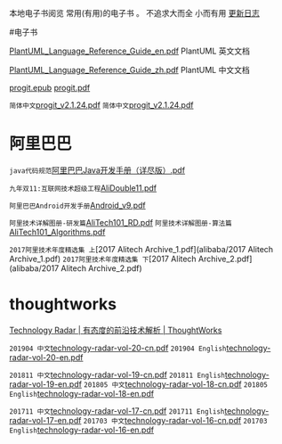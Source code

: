 
本地电子书阅览 常用(有用)的电子书 。 不追求大而全 小而有用
[更新日志](CHANGELOG.md)


#电子书

[PlantUML_Language_Reference_Guide_en.pdf](pdf/PlantUML_Language_Reference_Guide_en.pdf)
PlantUML 英文文档

[PlantUML_Language_Reference_Guide_zh.pdf](pdf/PlantUML_Language_Reference_Guide_zh.pdf)
PlantUML 中文文档

[progit.epub](code/progit.epub)
[progit.pdf](code/progit.pdf)

`简体中文`[progit_v2.1.24.pdf](code/progit_v2.1.24.pdf)
`简体中文`[progit_v2.1.24.pdf](code/progit_v2.1.24.epub)




# 阿里巴巴

`java代码规范`[阿里巴巴Java开发手册（详尽版）.pdf](alibaba/阿里巴巴Java开发手册（详尽版）.pdf)


`九年双11:互联网技术超级工程`[AliDouble11.pdf](alibaba/AliDouble11.pdf)

`阿里巴巴Android开发手册`[Android_v9.pdf](alibaba/Android_v9.pdf)

 
`阿里技术详解图册-研发篇`[AliTech101_RD.pdf](alibaba/liTech101_RD.pdf)
`阿里技术详解图册-算法篇`[AliTech101_Algorithms.pdf](alibaba/AliTech101_Algorithms.pdf)

`2017阿里技术年度精选集 上`[2017 Alitech Archive_1.pdf](alibaba/2017 Alitech Archive_1.pdf)
`2017阿里技术年度精选集 下`[2017 Alitech Archive_2.pdf](alibaba/2017 Alitech Archive_2.pdf)



 # thoughtworks


[Technology Radar | 有态度的前沿技术解析 | ThoughtWorks](https://www.thoughtworks.com/cn/radar)

`201904 中文`[technology-radar-vol-20-cn.pdf](thoughtworks/technology-radar-vol-20-cn.pdf)
`201904 English`[technology-radar-vol-20-en.pdf](thoughtworks/technology-radar-vol-20-en.pdf)

`201811 中文`[technology-radar-vol-19-cn.pdf](thoughtworks/technology-radar-vol-19-cn.pdf)
`201811 English`[technology-radar-vol-19-en.pdf](thoughtworks/technology-radar-vol-19-en.pdf)
`201805 中文`[technology-radar-vol-18-cn.pdf](thoughtworks/technology-radar-vol-18-cn.pdf)
`201805 English`[technology-radar-vol-18-en.pdf](thoughtworks/technology-radar-vol-18-en.pdf)

`201711 中文`[technology-radar-vol-17-cn.pdf](thoughtworks/technology-radar-vol-17-cn.pdf)
`201711 English`[technology-radar-vol-17-en.pdf](thoughtworks/technology-radar-vol-17-en.pdf)
`201703 中文`[technology-radar-vol-16-cn.pdf](thoughtworks/technology-radar-vol-16-cn.pdf)
`201703 English`[technology-radar-vol-16-en.pdf](thoughtworks/technology-radar-vol-16-en.pdf)
